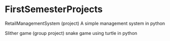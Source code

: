 # FirstSemesterProjects
RetailManagementSystem (project)
A simple management system in python

Slither game (group project)
snake game using turtle in python
